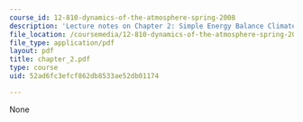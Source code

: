 ```yaml
---
course_id: 12-810-dynamics-of-the-atmosphere-spring-2008
description: 'Lecture notes on Chapter 2: Simple Energy Balance Climate Models.'
file_location: /coursemedia/12-810-dynamics-of-the-atmosphere-spring-2008/52ad6fc3efcf862db8533ae52db01174_chapter_2.pdf
file_type: application/pdf
layout: pdf
title: chapter_2.pdf
type: course
uid: 52ad6fc3efcf862db8533ae52db01174

---
```

None